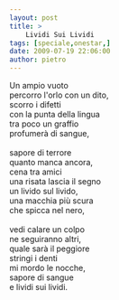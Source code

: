 ```yaml
---
layout: post
title: >
    Lividi Sui Lividi
tags: [speciale,onestar,]
date: 2009-07-19 22:06:00
author: pietro
---
```

Un ampio vuoto<br/>percorro l'orlo con un dito,<br/>scorro i difetti<br/>con la punta della lingua<br/>tra poco un graffio<br/>profumerà di sangue,<br/><br/>sapore di terrore<br/>quanto manca ancora,<br/>cena tra amici<br/>una risata lascia il segno<br/>un livido sul livido,<br/>una macchia più scura<br/>che spicca nel nero,<br/><br/>vedi calare un colpo<br/>ne seguiranno altri,<br/>quale sarà il peggiore<br/>stringi i denti<br/>mi mordo le nocche,<br/>sapore di sangue<br/>e lividi sui lividi.
